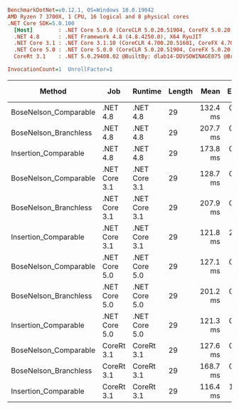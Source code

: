 ``` ini

BenchmarkDotNet=v0.12.1, OS=Windows 10.0.19042
AMD Ryzen 7 3700X, 1 CPU, 16 logical and 8 physical cores
.NET Core SDK=5.0.100
  [Host]        : .NET Core 5.0.0 (CoreCLR 5.0.20.51904, CoreFX 5.0.20.51904), X64 RyuJIT
  .NET 4.8      : .NET Framework 4.8 (4.8.4250.0), X64 RyuJIT
  .NET Core 3.1 : .NET Core 3.1.10 (CoreCLR 4.700.20.51601, CoreFX 4.700.20.51901), X64 RyuJIT
  .NET Core 5.0 : .NET Core 5.0.0 (CoreCLR 5.0.20.51904, CoreFX 5.0.20.51904), X64 RyuJIT
  CoreRt 3.1    : .NET 5.0.29408.02 @BuiltBy: dlab14-DDVSOWINAGE075 @Branch: master @Commit: 4ce1c21ac0d4d1a3b7f7a548214966f69ac9f199, X64 AOT

InvocationCount=1  UnrollFactor=1  

```
|                Method |           Job |       Runtime | Length |     Mean |   Error |  StdDev | Gen 0 | Gen 1 | Gen 2 | Allocated |
|---------------------- |-------------- |-------------- |------- |---------:|--------:|--------:|------:|------:|------:|----------:|
| BoseNelson_Comparable |      .NET 4.8 |      .NET 4.8 |     29 | 132.4 ms | 0.47 ms | 0.44 ms |     - |     - |     - |         - |
| BoseNelson_Branchless |      .NET 4.8 |      .NET 4.8 |     29 | 207.7 ms | 0.09 ms | 0.07 ms |     - |     - |     - |         - |
|  Insertion_Comparable |      .NET 4.8 |      .NET 4.8 |     29 | 173.8 ms | 0.68 ms | 0.64 ms |     - |     - |     - |         - |
| BoseNelson_Comparable | .NET Core 3.1 | .NET Core 3.1 |     29 | 128.7 ms | 0.32 ms | 0.25 ms |     - |     - |     - |         - |
| BoseNelson_Branchless | .NET Core 3.1 | .NET Core 3.1 |     29 | 207.9 ms | 0.12 ms | 0.11 ms |     - |     - |     - |         - |
|  Insertion_Comparable | .NET Core 3.1 | .NET Core 3.1 |     29 | 121.8 ms | 2.41 ms | 3.13 ms |     - |     - |     - |         - |
| BoseNelson_Comparable | .NET Core 5.0 | .NET Core 5.0 |     29 | 127.1 ms | 0.32 ms | 0.26 ms |     - |     - |     - |         - |
| BoseNelson_Branchless | .NET Core 5.0 | .NET Core 5.0 |     29 | 201.2 ms | 0.55 ms | 0.48 ms |     - |     - |     - |         - |
|  Insertion_Comparable | .NET Core 5.0 | .NET Core 5.0 |     29 | 121.3 ms | 0.51 ms | 0.40 ms |     - |     - |     - |         - |
| BoseNelson_Comparable |    CoreRt 3.1 |    CoreRt 3.1 |     29 | 127.6 ms | 0.28 ms | 0.23 ms |     - |     - |     - |         - |
| BoseNelson_Branchless |    CoreRt 3.1 |    CoreRt 3.1 |     29 | 168.7 ms | 0.24 ms | 0.23 ms |     - |     - |     - |         - |
|  Insertion_Comparable |    CoreRt 3.1 |    CoreRt 3.1 |     29 | 116.4 ms | 1.51 ms | 1.26 ms |     - |     - |     - |         - |
